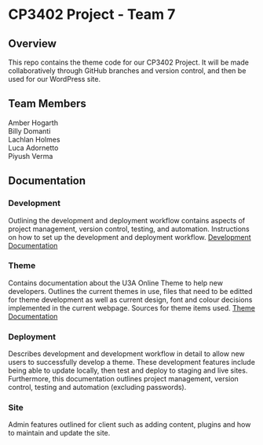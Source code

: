# CP3402 Project - Team 7

## Overview
This repo contains the theme code for our CP3402 Project. It will be made collaboratively through GitHub branches and version control, and then be used for our WordPress site.

## Team Members
Amber Hogarth  
Billy Domanti  
Lachlan Holmes  
Luca Adornetto  
Piyush Verma  

## Documentation

### Development
Outlining the development and deployment workflow contains aspects of project management, version control, testing, and automation. Instructions on how to set up the development and deployment workflow.
[Development Documentation](Development.md)
### Theme
Contains documentation about the U3A Online Theme to help new developers. Outlines the current themes in use, files that need to be editted for theme development as well as current design, font and colour decisions implemented in the current webpage. Sources for theme items used.
[Theme Documentation](Theme.md)
### Deployment
Describes development and development workflow in detail to allow new users to successfully develop a theme. These development features include being able to update locally, then test and deploy to staging and live sites. Furthermore, this documentation outlines project management, version control, testing and automation (excluding passwords). 
### Site
Admin features outlined for client such as adding content, plugins and how to maintain and update the site.


